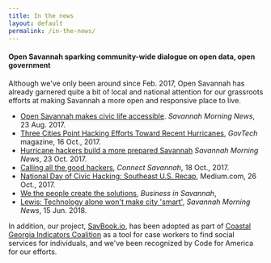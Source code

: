 ```yaml
---
title: In the news
layout: default
permalink: /in-the-news/
---
```



#### Open Savannah sparking community-wide dialogue on open data, open government

Although we've only been around since Feb. 2017, Open Savannah has already garnered quite a bit of local and national attention for our grassroots efforts at making Savannah a more open and responsive place to live.

* [Open Savannah makes civic life accessible](http://savannahnow.com/news/column/2017-08-23/papy-open-savannah-makes-civic-life-accessible). *Savannah Morning News*, 23 Aug. 2017.
* [Three Cities Point Hacking Efforts Toward Recent Hurricanes](http://www.govtech.com/civic/3-Cities-Point-Hacking-Efforts-toward-Recent-Hurricanes.html), *GovTech* magazine, 16 Oct., 2017.
* [Hurricane hackers build a more prepared Savannah](http://savannahnow.com/news/2017-10-23/hurricane-hackers-build-more-prepared-savannah) *Savannah Morning News*, 23 Oct. 2017.
* [Calling all the good hackers](https://www.connectsavannah.com/savannah/calling-all-the-good-hackers/Content?oid=5961452), *Connect Savannah*, 18 Oct., 2017.
* [National Day of Civic Hacking: Southeast U.S. Recap](https://medium.com/@robdotd/national-day-of-civic-hacking-southeast-u-s-recap-29742ca32b20), Medium.com, 26 Oct., 2017.
* [We the people create the solutions](http://savannahnow.com/news/2017-10-18/papy-we-people-create-solutions), *Business in Savannah*,
* [Lewis: Technology alone won't make city 'smart'](http://www.savannahnow.com/business/20180615/lewis-technology-alone-wont-make-city-smart?start=2), *Savannah Morning News*, 15 Jun. 2018.

In addition, our project, [SavBook.io](https://savbook.io), has been adopted as part of [Coastal Georgia Indicators Coalition](http://coastalgaindicators.org) as a tool for case workers to find social services for individuals, and we've been recognized by Code for America for our efforts.